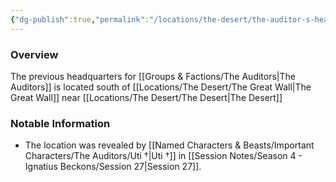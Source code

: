 ```yaml
---
{"dg-publish":true,"permalink":"/locations/the-desert/the-auditor-s-headquarters/","tags":["Undiscovered"],"updated":"2025-06-10T19:04:11.939+01:00"}
---
```



### Overview
The previous headquarters for [[Groups & Factions/The Auditors\|The Auditors]] is located south of [[Locations/The Desert/The Great Wall\|The Great Wall]] near [[Locations/The Desert/The Desert\|The Desert]]

### Notable Information 
- The location was revealed by [[Named Characters & Beasts/Important Characters/The Auditors/Uti †\|Uti †]] in [[Session Notes/Season 4 - Ignatius Beckons/Session 27\|Session 27]].